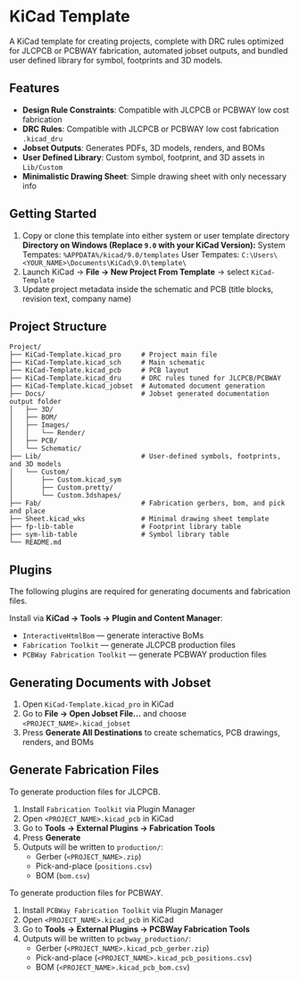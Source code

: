 # KiCad Template

A KiCad template for creating projects, complete with DRC rules optimized for JLCPCB or PCBWAY fabrication, automated jobset outputs, and bundled user defined library for symbol, footprints and 3D models.

## Features

- **Design Rule Constraints**: Compatible with JLCPCB or PCBWAY low cost fabrication
- **DRC Rules**: Compatible with JLCPCB or PCBWAY low cost fabrication `.kicad_dru`
- **Jobset Outputs**: Generates PDFs, 3D models, renders, and BOMs
- **User Defined Library**: Custom symbol, footprint, and 3D assets in `Lib/Custom`
- **Minimalistic Drawing Sheet**: Simple drawing sheet with only necessary info

## Getting Started

1. Copy or clone this template into either system or user template directory
    **Directory on Windows (Replace `9.0` with your KiCad Version):**
    System Tempates: `%APPDATA%/kicad/9.0/templates`
    User Tempates: `C:\Users\<YOUR_NAME>\Documents\KiCad\9.0\template\`
2. Launch KiCad → **File → New Project From Template** → select `KiCad-Template`
3. Update project metadata inside the schematic and PCB (title blocks, revision text, company name)

## Project Structure

```
Project/
├── KiCad-Template.kicad_pro     # Project main file
├── KiCad-Template.kicad_sch     # Main schematic
├── KiCad-Template.kicad_pcb     # PCB layout
├── KiCad-Template.kicad_dru     # DRC rules tuned for JLCPCB/PCBWAY
├── KiCad-Template.kicad_jobset  # Automated document generation
├── Docs/                        # Jobset generated documentation output folder
│   ├── 3D/
│   ├── BOM/
│   ├── Images/
│   │   └── Render/
│   ├── PCB/
│   └── Schematic/
├── Lib/                         # User-defined symbols, footprints, and 3D models
│   └── Custom/
│       ├── Custom.kicad_sym
│       ├── Custom.pretty/
│       └── Custom.3dshapes/
├── Fab/                         # Fabrication gerbers, bom, and pick and place
├── Sheet.kicad_wks              # Minimal drawing sheet template
├── fp-lib-table                 # Footprint library table
├── sym-lib-table                # Symbol library table
└── README.md
```

## Plugins

The following plugins are required for generating documents and fabrication files.

Install via **KiCad → Tools → Plugin and Content Manager**:

- `InteractiveHtmlBom` — generate interactive BoMs
- `Fabrication Toolkit` — generate JLCPCB production files
- `PCBWay Fabrication Toolkit` — generate PCBWAY production files

## Generating Documents with Jobset

1. Open `KiCad-Template.kicad_pro` in KiCad
2. Go to **File → Open Jobset File...** and choose `<PROJECT_NAME>.kicad_jobset`
3. Press **Generate All Destinations** to create schematics, PCB drawings, renders, and BOMs

## Generate Fabrication Files

To generate production files for JLCPCB.

1. Install `Fabrication Toolkit` via Plugin Manager
2. Open `<PROJECT_NAME>.kicad_pcb` in KiCad
3. Go to **Tools → External Plugins → Fabrication Tools**
4. Press **Generate**
5. Outputs will be written to `production/`:
   - Gerber (`<PROJECT_NAME>.zip`)
   - Pick-and-place (`positions.csv`)
   - BOM (`bom.csv`)

To generate production files for PCBWAY.

1. Install `PCBWay Fabrication Toolkit` via Plugin Manager
2. Open `<PROJECT_NAME>.kicad_pcb` in KiCad
3. Go to **Tools → External Plugins → PCBWay Fabrication Tools**
4. Outputs will be written to `pcbway_production/`:
   - Gerber (`<PROJECT_NAME>.kicad_pcb_gerber.zip`)
   - Pick-and-place (`<PROJECT_NAME>.kicad_pcb_positions.csv`)
   - BOM (`<PROJECT_NAME>.kicad_pcb_bom.csv`)